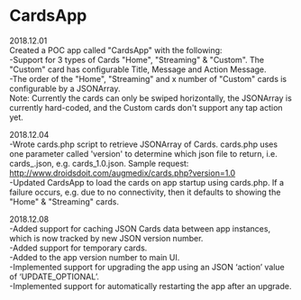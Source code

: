 # CardsApp

2018.12.01<br/>
Created a POC app called "CardsApp" with the following:<br/>
-Support for 3 types of Cards "Home", "Streaming" & "Custom". The "Custom" card has configurable Title, Message and Action Message.<br/>
-The order of the "Home", "Streaming" and x number of "Custom" cards is configurable by a JSONArray.<br/>
Note: Currently the cards can only be swiped horizontally, the JSONArray is currently hard-coded, and the Custom cards don't support any tap action yet.<br/>

2018.12.04<br/>
-Wrote cards.php script to retrieve JSONArray of Cards. cards.php uses one parameter called 'version' to determine which json file to return, i.e. cards_<version>.json, e.g. cards_1.0.json. Sample request: http://www.droidsdoit.com/augmedix/cards.php?version=1.0<br/>
-Updated CardsApp to load the cards on app startup using cards.php. If a failure occurs, e.g. due to no connectivity, then it defaults to showing the "Home" & "Streaming" cards.<br/>
  
2018.12.08<br/>
-Added support for caching JSON Cards data between app instances, which is now tracked by new JSON version number.<br/>
-Added support for temporary cards.<br/>
-Added to the app version number to main UI.<br/>
-Implemented support for upgrading the app using an JSON ‘action’ value of ‘UPDATE_OPTIONAL’.<br/>
-Implemented support for automatically restarting the app after an upgrade.<br/>
